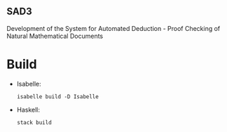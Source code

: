 ## SAD3 ##

Development of the System for Automated Deduction - Proof Checking of Natural Mathematical Documents


# Build #

* Isabelle:

      isabelle build -D Isabelle

* Haskell:

      stack build
